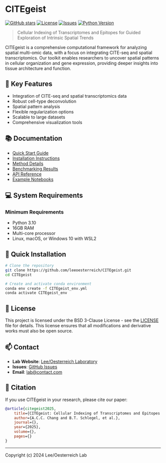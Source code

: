 # CITEgeist

[![GitHub stars](https://img.shields.io/github/stars/leeoesterreich/CITEgeist)](https://github.com/leeoesterreich/CITEgeist/stargazers)
[![License](https://img.shields.io/github/license/leeoesterreich/CITEgeist)](https://github.com/leeoesterreich/CITEgeist/blob/main/LICENSE)
[![Issues](https://img.shields.io/github/issues/leeoesterreich/CITEgeist)](https://github.com/leeoesterreich/CITEgeist/issues)
[![Python Version](https://img.shields.io/badge/python-3.10-blue.svg)](https://www.python.org/downloads/)

> Cellular Indexing of Transcriptomes and Epitopes for Guided Exploration of Intrinsic Spatial Trends

CITEgeist is a comprehensive computational framework for analyzing spatial multi-omic data, with a focus on integrating CITE-seq and spatial transcriptomics. Our toolkit enables researchers to uncover spatial patterns in cellular organization and gene expression, providing deeper insights into tissue architecture and function.

## 🚀 Key Features

- Integration of CITE-seq and spatial transcriptomics data
- Robust cell-type deconvolution
- Spatial pattern analysis
- Flexible regularization options
- Scalable to large datasets
- Comprehensive visualization tools

## 📚 Documentation

- [Quick Start Guide](docs/QuickStart.md)
- [Installation Instructions](docs/Installation.md)
- [Method Details](docs/Methods/README.md)
- [Benchmarking Results](docs/Benchmarking/README.md)
- [API Reference](docs/API/README.md)
- [Example Notebooks](docs/Examples/README.md)

## 💻 System Requirements

### Minimum Requirements
- Python 3.10
- 16GB RAM
- Multi-core processor
- Linux, macOS, or Windows 10 with WSL2

## 🔧 Quick Installation

```bash
# Clone the repository
git clone https://github.com/leeoesterreich/CITEgeist.git
cd CITEgeist

# Create and activate conda environment
conda env create -f CITEgeist_env.yml
conda activate CITEgeist_env
```

## 📜 License

This project is licensed under the BSD 3-Clause License - see the [LICENSE](LICENSE) file for details. This license ensures that all modifications and derivative works must also be open source.

## 📫 Contact

- **Lab Website**: [Lee/Oesterreich Laboratory](https://leeoesterreich.org/)
- **Issues**: [GitHub Issues](https://github.com/leeoesterreich/CITEgeist/issues)
- **Email**: [lab@contact.com](mailto:lab@contact.com)

## 📝 Citation

If you use CITEgeist in your research, please cite our paper:

```bibtex
@article{citegeist2025,
    title={CITEgeist: Cellular Indexing of Transcriptomes and Epitopes for Guided Exploration of Intrinsic Spatial Trends},
    author={A.C.C. Chang and B.T. Schlegel, et al.},
    journal={},
    year={2025},
    volume={},
    pages={}
}
```

---
Copyright (c) 2024 Lee/Oesterreich Lab
